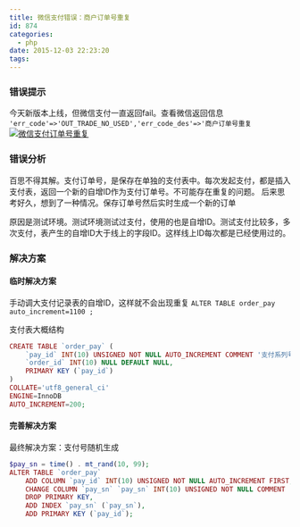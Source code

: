 ```yaml
---
title: 微信支付错误：商户订单号重复
id: 874
categories:
  - php
date: 2015-12-03 22:23:20
tags:
---
```


### 错误提示
今天新版本上线，但微信支付一直返回fail。查看微信返回信息
`'err_code'=>'OUT_TRADE_NO_USED','err_code_des'=>'商户订单号重复`
[![微信支付订单号重复](/images/2015/12/微信支付订单号重复.png)](/images/2015/12/微信支付订单号重复.png)

### 错误分析
百思不得其解。支付订单号，是保存在单独的支付表中。每次发起支付，都是插入支付表，返回一个新的自增ID作为支付订单号。不可能存在重复的问题。
后来思考好久，想到了一种情况。保存订单号然后实时生成一个新的订单

原因是测试环境。测试环境测试过支付，使用的也是自增ID。测试支付比较多，多次支付，表产生的自增ID大于线上的字段ID。这样线上ID每次都是已经使用过的。

### 解决方案
#### 临时解决方案
手动调大支付记录表的自增ID，这样就不会出现重复
`ALTER TABLE order_pay auto_increment=1100 ;`

支付表大概结构
```php
CREATE TABLE `order_pay` (
	`pay_id` INT(10) UNSIGNED NOT NULL AUTO_INCREMENT COMMENT '支付系列号',
	`order_id` INT(10) NULL DEFAULT NULL,
	PRIMARY KEY (`pay_id`)
)
COLLATE='utf8_general_ci'
ENGINE=InnoDB
AUTO_INCREMENT=200;
```

#### 完善解决方案
最终解决方案：支付号随机生成
```php
$pay_sn = time() . mt_rand(10, 99);
ALTER TABLE `order_pay`
	ADD COLUMN `pay_id` INT(10) UNSIGNED NOT NULL AUTO_INCREMENT FIRST,
	CHANGE COLUMN `pay_sn` `pay_sn` INT(10) UNSIGNED NOT NULL COMMENT '支付系列号' AFTER `pay_id`,
	DROP PRIMARY KEY,
	ADD INDEX `pay_sn` (`pay_sn`),
	ADD PRIMARY KEY (`pay_id`);
```
